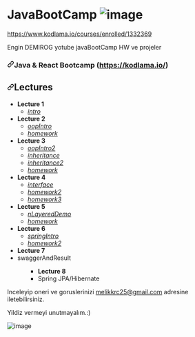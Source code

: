 # JavaBootCamp   ![image](https://user-images.githubusercontent.com/61596919/117068509-0b095e00-ad34-11eb-81d7-30c9dc3a4c50.png)

https://www.kodlama.io/courses/enrolled/1332369

Engin DEMIROG yotube javaBootCamp HW ve projeler

<article class="markdown-body entry-content container-lg" itemprop="text"><h3><a id="user-content-java--react-bootcamp-httpskodlamaio" class="anchor" aria-hidden="true" href="#java--react-bootcamp-httpskodlamaio"><svg class="octicon octicon-link" viewBox="0 0 16 16" version="1.1" width="16" height="16" aria-hidden="true"><path fill-rule="evenodd" d="M7.775 3.275a.75.75 0 001.06 1.06l1.25-1.25a2 2 0 112.83 2.83l-2.5 2.5a2 2 0 01-2.83 0 .75.75 0 00-1.06 1.06 3.5 3.5 0 004.95 0l2.5-2.5a3.5 3.5 0 00-4.95-4.95l-1.25 1.25zm-4.69 9.64a2 2 0 010-2.83l2.5-2.5a2 2 0 012.83 0 .75.75 0 001.06-1.06 3.5 3.5 0 00-4.95 0l-2.5 2.5a3.5 3.5 0 004.95 4.95l1.25-1.25a.75.75 0 00-1.06-1.06l-1.25 1.25a2 2 0 01-2.83 0z"></path></svg></a>Java &amp; React Bootcamp (<a href="https://kodlama.io/" rel="nofollow">https://kodlama.io/</a>)</h3>
<h2><a id="user-content-lectures" class="anchor" aria-hidden="true" href="#lectures"><svg class="octicon octicon-link" viewBox="0 0 16 16" version="1.1" width="16" height="16" aria-hidden="true"><path fill-rule="evenodd" d="M7.775 3.275a.75.75 0 001.06 1.06l1.25-1.25a2 2 0 112.83 2.83l-2.5 2.5a2 2 0 01-2.83 0 .75.75 0 00-1.06 1.06 3.5 3.5 0 004.95 0l2.5-2.5a3.5 3.5 0 00-4.95-4.95l-1.25 1.25zm-4.69 9.64a2 2 0 010-2.83l2.5-2.5a2 2 0 012.83 0 .75.75 0 001.06-1.06 3.5 3.5 0 00-4.95 0l-2.5 2.5a3.5 3.5 0 004.95 4.95l1.25-1.25a.75.75 0 00-1.06-1.06l-1.25 1.25a2 2 0 01-2.83 0z"></path></svg></a>Lectures</h2>
<ul>
<li><strong>Lecture 1</strong>
<ul>
<li><a href="https://github.com/karcan/javaBootcamp/tree/master/lecture1-intro/src/intro"><em>intro</em></a></li>
</ul>
</li>
<li><strong>Lecture 2</strong>
<ul>
<li><a href="https://github.com/karcan/javaBootcamp/tree/master/lecture2-oopIntro/src/oopIntro"><em>oopIntro</em></a></li>
<li><a href="https://github.com/karcan/javaBootcamp/tree/master/lecture2.2-homework/src/homework"><em>homework</em></a></li>
</ul>
</li>
<li><strong>Lecture 3</strong>
<ul>
<li><a href="https://github.com/karcan/javaBootcamp/tree/master/lecture3.1-oopIntro2/src/oopIntro2"><em>oopIntro2</em></a></li>
<li><a href="https://github.com/karcan/javaBootcamp/tree/master/lecture3.2-inheritance/src/inheritance"><em>inheritance</em></a></li>
<li><a href="https://github.com/karcan/javaBootcamp/tree/master/lecture3.3-inheritance2/src/inheritance2"><em>inheritance2</em></a></li>
<li><a href="https://github.com/karcan/javaBootcamp/tree/master/lecture3.4-homework/src/homework"><em>homework</em></a></li>
</ul>
</li>
<li><strong>Lecture 4</strong>
<ul>
<li><a href="https://github.com/karcan/javaBootcamp/tree/master/lecture4.1-interface/src/interfaces"><em>interface</em></a></li>
<li><a href="https://github.com/karcan/javaBootcamp/tree/master/lecture4.2-homework2/src"><em>homework2</em></a></li>
<li><a href="https://github.com/karcan/javaBootcamp/tree/master/lecture4.3-homework3/src/homework3"><em>homework3</em></a></li>
</ul>
</li>
<li><strong>Lecture 5</strong>
<ul>
<li><a href="https://github.com/karcan/javaBootcamp/tree/master/lecture5-nLayeredDemo/src/nLayeredDemo"><em>nLayeredDemo</em></a></li>
<li><a href="https://github.com/karcan/javaBootcamp/tree/master/lecture5.2-homework/src/homework"><em>homework</em></a></li>
</ul>
</li>
<li><strong>Lecture 6</strong>
<ul>
<li><a href="https://github.com/karcan/javaBootcamp/tree/master/lecture6.1-springIntro/src/main/java/kodlamaio/northwind"><em>springIntro</em></a></li>
<li><a href="https://github.com/karcan/javaBootcamp/tree/master/lecture6.2-homework2"><em>homework2</em></a></li>
</ul>
</li>
<li><strong>Lecture 7</strong><li>swaggerAndResult</li>
<ul>
<ul>
</li>
<li><strong>Lecture 8</strong><li>Spring JPA/Hibernate</li>
</ul>
</article>

Inceleyip oneri ve goruslerinizi melikkrc25@gmail.com adresine iletebilirsiniz.

Yildiz vermeyi unutmayalım.:) 

![image](https://user-images.githubusercontent.com/61596919/117069343-08f3cf00-ad35-11eb-8863-c67b1f0f5760.png)

